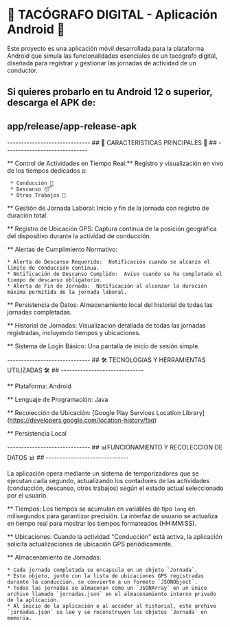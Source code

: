    # 🚚 TACÓGRAFO DIGITAL - Aplicación Android 🚚 ##

Este proyecto es una aplicación móvil desarrollada para la plataforma Android que simula las funcionalidades esenciales de un tacógrafo digital, diseñada para registrar y gestionar las jornadas de actividad de un conductor.

## Si quieres probarlo en tu Android 12 o superior, descarga el APK de: ##
## app/release/app-release-apk ##


------------------------------ ## 🌟 CARACTERISTICAS PRINCIPALES 🌟 ## ------------------------------

** Control de Actividades en Tiempo Real:** Registro y visualización en vivo de los tiempos dedicados a:

     * Conducción 🚗
     * Descanso 😴
     * Otros Trabajos 💼
     
** Gestión de Jornada Laboral:  Inicio y fin de la jornada con registro de duración total.

** Registro de Ubicación GPS:  Captura continua de la posición geográfica del dispositivo durante la actividad de conducción.

** Alertas de Cumplimiento Normativo:

    * Alerta de Descanso Requerido:  Notificación cuando se alcanza el límite de conducción continua.
    * Notificación de Descanso Cumplido:  Aviso cuando se ha completado el tiempo de descanso obligatorio.
    * Alerta de Fin de Jornada:  Notificación al alcanzar la duración máxima permitida de la jornada laboral.
    
** Persistencia de Datos:  Almacenamiento local del historial de todas las jornadas completadas.

** Historial de Jornadas:  Visualización detallada de todas las jornadas registradas, incluyendo tiempos y ubicaciones.

** Sistema de Login Básico:  Una pantalla de inicio de sesión simple.

------------------------------ ## 🛠️ TECNOLOGIAS Y HERRAMIENTAS UTILIZADAS 🛠️ ## ------------------------------

** Plataforma:  Android

** Lenguaje de Programación:  Java

** Recolección de Ubicación:  [Google Play Services Location Library] (https://developers.google.com/location-history/faq)

** Persistencia Local

------------------------------ ## 📊FUNCIONAMIENTO Y RECOLECCION DE DATOS 📊 ## ------------------------------

La aplicación opera mediante un sistema de temporizadores que se ejecutan cada segundo, actualizando los contadores de las actividades (conducción, descanso, otros trabajos) según el estado actual seleccionado por el usuario.

** Tiempos:  Los tiempos se acumulan en variables de tipo `long` en milisegundos para garantizar precisión. La interfaz de usuario se actualiza en tiempo real para mostrar los tiempos formateados (HH:MM:SS).

** Ubicaciones:  Cuando la actividad "Conducción" está activa, la aplicación solicita actualizaciones de ubicación GPS periódicamente.

** Almacenamiento de Jornadas:

    * Cada jornada completada se encapsula en un objeto `Jornada`.
    * Este objeto, junto con la lista de ubicaciones GPS registradas durante la conducción, se convierte a un formato `JSONObject`.
    * Todas las jornadas se almacenan como un `JSONArray` en un único archivo llamado `jornadas.json` en el almacenamiento interno privado de la aplicación.
    * Al inicio de la aplicación o al acceder al historial, este archivo `jornadas.json` se lee y se reconstruyen los objetos `Jornada` en memoria.

